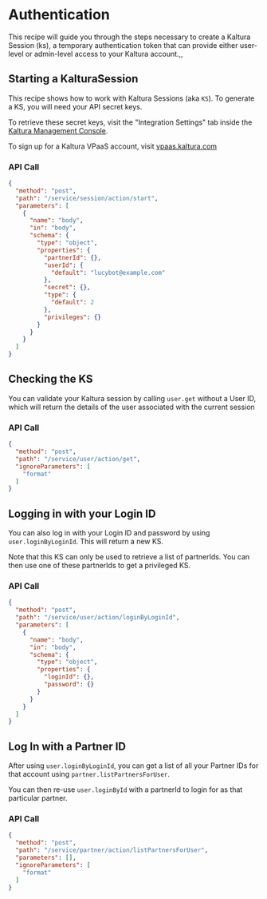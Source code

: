 <!--METADATA
{
  "icon": "lock",
  "sortOrder": 1000,
  "tags": [
    "session",
    "user",
    "partner"
  ],
  "keywords": [],
  "summary": "Learn how to pass your credentials to Kaltura's API and create a Kaltura Session"
}
-->

# Authentication
This recipe will guide you through the steps necessary to create a Kaltura Session (ks), a temporary authentication token that can provide either user-level or admin-level access to your Kaltura account.,,

## Starting a KalturaSession
This recipe shows how to work with Kaltura Sessions (aka `KS`).  To generate a KS, you will need your API secret keys.

To retrieve these secret keys, visit the "Integration Settings" tab inside the [Kaltura Management Console](http://kmc.kaltura.com/index.php/kmc/kmc4#account|integration).

To sign up for a Kaltura VPaaS account, visit [vpaas.kaltura.com](https://vpaas.kaltura.com)

### API Call
```json
{
  "method": "post",
  "path": "/service/session/action/start",
  "parameters": [
    {
      "name": "body",
      "in": "body",
      "schema": {
        "type": "object",
        "properties": {
          "partnerId": {},
          "userId": {
            "default": "lucybot@example.com"
          },
          "secret": {},
          "type": {
            "default": 2
          },
          "privileges": {}
        }
      }
    }
  ]
}
```

## Checking the KS
You can validate your Kaltura session by calling ```user.get``` without a User ID, which will return the details of the user associated with the current session

### API Call
```json
{
  "method": "post",
  "path": "/service/user/action/get",
  "ignoreParameters": [
    "format"
  ]
}
```

## Logging in with your Login ID
You can also log in with your Login ID and password by using `user.loginByLoginId`. This will return a new KS.

Note that this KS can only be used to retrieve a list of partnerIds.
You can then use one of these partnerIds to get a privileged KS.

### API Call
```json
{
  "method": "post",
  "path": "/service/user/action/loginByLoginId",
  "parameters": [
    {
      "name": "body",
      "in": "body",
      "schema": {
        "type": "object",
        "properties": {
          "loginId": {},
          "password": {}
        }
      }
    }
  ]
}
```

## Log In with a Partner ID
After using `user.loginByLoginId`, you can get a list of all your Partner IDs for that account using `partner.listPartnersForUser`.

You can then re-use `user.loginById` with a partnerId to login for as that particular partner.

### API Call
```json
{
  "method": "post",
  "path": "/service/partner/action/listPartnersForUser",
  "parameters": [],
  "ignoreParameters": [
    "format"
  ]
}
```